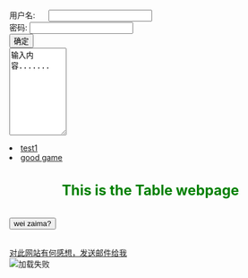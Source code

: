 <html>
<head>

</head>
<script type="text/javascript">
      function contxt() //定义函数
      {
         alert("buzai cnm");
      }
   </script>
<body>
<form>
      <label>用户名:</label>
      <input type="text"/> <br />
      <label for="pass">密码:</label>
      <input type="password"  name="pass"/>  <br />  
      <input type="submit" value="确定"  name="submit" /> <br />
      <textarea cols="10" rows="10">输入内容.......</textarea>
</form>  
<style type="text/css">
h1{
    font-size:25px;
    color:green;	
    text-align:center;
}

</style>
<li><a href="https://hnsznj1998.github.io/p1.html" title="test" >test1</a> </li>
 <li><a href="http://seer.61.com/" target="_blank" title="This is a good game" >good game</a> </li>
<h1>This is the Table webpage</h1> <br />

<form>
      <input type="button"  value="wei zaima?" onclick="contxt()" /> <br /> 
   </form>

 

<a href="mailto:11111@qq.com" >对此网站有何感想，发送邮件给我</a> <br />
<img src = "http://www.pujia8.com/static/upload/20140520155407_28.jpg" alt = "加载失败" title = "good image" />
</body>
</html>
